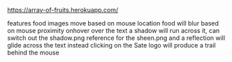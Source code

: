 
https://array-of-fruits.herokuapp.com/



features
food images move based on mouse location
food will blur based on mouse proximity
onhover over the text a shadow will run across it, can switch out the shadow.png reference for the sheen.png and a reflection will glide across the text instead
clicking on the Sate logo will produce a trail behind the mouse
